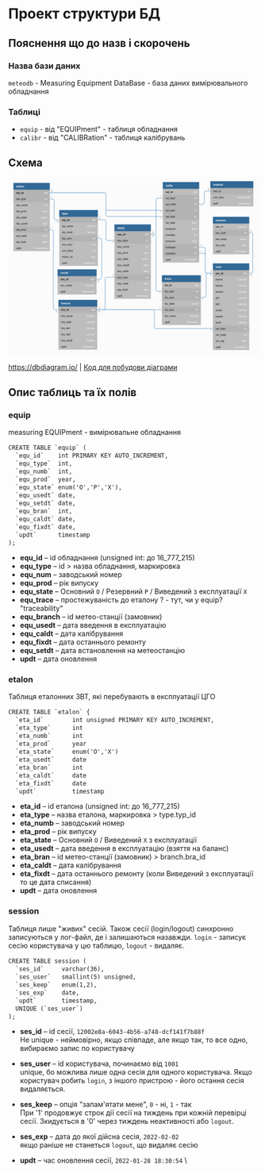 # Проект структури БД

## Пояснення що до назв і скорочень

### Назва бази даних

`meteodb` - Measuring Equipment DataBase - база даних вимірювального обладнання

### Таблиці

- `equip` - від "EQUIPment" - таблиця обладнання
- `calibr` - від "CALIBRation" - таблиця калібрувань


## Схема

![medb.png](medb.png "Схема MEdb")

<https://dbdiagram.io/> | [Код для побудови діаграми](dbdiagram_code)

## Опис таблиць та їх полів

### equip 

measuring EQUIPment - вимірювальне обладнання

```mysql
CREATE TABLE `equip` (
  `equ_id`    int PRIMARY KEY AUTO_INCREMENT,
  `equ_type`  int,
  `equ_numb`  int,
  `equ_prod`  year,
  `equ_state` enum('O','P','X'),
  `equ_usedt` date,
  `equ_setdt` date,
  `equ_bran`  int,
  `equ_caldt` date,
  `equ_fixdt` date,
  `updt`      timestamp
);
```

- **equ_id**     – id обладнання (unsigned int: до 16_777_215)
- **equ_type**   – id > назва обладнання, маркировка
- **equ_num**    – заводський номер
- **equ_prod**   – рік випуску
- **equ_state**  – Основний `O` / Резервний `P` / Виведений з експлуатації `X`
- **equ_trace**  – простежуваність до еталону ? - тут, чи у equip? "traceability"
- **equ_branch** – id метео-станції (замовник)
- **equ_usedt**  – дата введення в експлуатацію
- **equ_caldt**  – дата калібрування
- **equ_fixdt**  – дата останнього ремонту
- **equ_setdt**  – дата встановлення на метеостанцію
- **updt**       – дата оновлення


### etalon

Таблиця еталонних ЗВТ, які перебувають в експлуатації ЦГО

```mysql
CREATE TABLE `etalon` {
  `eta_id`        int unsigned PRIMARY KEY AUTO_INCREMENT,
  `eta_type`      int
  `eta_numb`      int
  `eta_prod`      year
  `eta_state`     enum('O','X')
  `eta_usedt`     date
  `eta_bran`      int
  `eta_caldt`     date
  `eta_fixdt`     date
  `updt`          timestamp
```

- **eta_id**    – id еталона (unsigned int: до 16_777_215)
- **eta_type**  – назва еталона, маркировка > type.typ_id
- **eta_numb**  – заводський номер
- **eta_prod**  – рік випуску
- **eta_state** – Основний `O` / Виведений `X` з експлуатації
- **eta_usedt** – дата введення в експлуатацію (взяття на баланс)
- **eta_bran**  – id метео-станції (замовник) > branch.bra_id
- **eta_caldt** – дата калібрування
- **eta_fixdt** – дата останнього ремонту (коли Виведений з експлуатації то це дата списання)
- **updt**      – дата оновлення


### session 

Таблиця лише "живих" сесій. Також сесії (login/logout) синхронно записуються у лог-файл, де і залишаються назавжди.
`login` - записує сесію користувача у цю таблицю, `logout` - видаляє.

```mysql
CREATE TABLE session (
  `ses_id`     varchar(36),
  `ses_user`   smallint(5) unsigned,
  `ses_keep`   enum(1,2),
  `ses_exp`    date,
  `updt`       timestamp,
  UNIQUE (`ses_user`)
);
```
- **ses_id** – id сесії, `12002e8a-6043-4b56-a748-dcf141f7b88f` \
Не unique - неймовірно, якщо співпаде, але якщо так, то все одно, вибираємо запис по користувачу

- **ses_user** – id користувача, починаємо від `1001` \
unique, бо можлива лише одна сесія для одного користувача. Якщо користувач робить `login`, з іншого пристрою - його остання сесія видаляється.

- **ses_keep** – опція "запам'ятати мене", `0` - ні, `1` - так \
При '1' продовжує строк дії сесії на тиждень при кожній перевірці сесії. Зкидується в '0' через тиждень неактивності або `logout`.

- **ses_exp** – дата до якої дійсна сесія, `2022-02-02` \
якщо раніше не станеться `logout`, що видаляє сесію

- **updt** – час оновлення сесії, `2022-01-28 18:30:54` \

